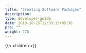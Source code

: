```yaml
---
title: "Creating Software Packages"
description:
type: developer-guide
date: 2019-10-25T12:33:13+05:30
pre: ""
weight: 270
---
```

{{< children >}}
